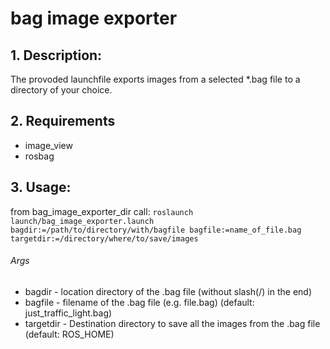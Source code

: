 # bag image exporter

## 1. Description:
The provoded launchfile exports images from a selected *.bag file to a directory of your choice.

## 2. Requirements
* image_view 
* rosbag

## 3. Usage:
from bag_image_exporter_dir call:
`roslaunch launch/bag_image_exporter.launch bagdir:=/path/to/directory/with/bagfile bagfile:=name_of_file.bag targetdir:=/directory/where/to/save/images`
###### Args
* bagdir - location directory of the .bag file (without slash(/) in the end)
* bagfile - filename of the .bag file (e.g. file.bag) (default: just_traffic_light.bag)
* targetdir - Destination directory to save all the images from the .bag file (default: ROS_HOME)
